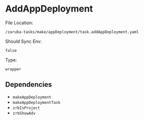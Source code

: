 
# AddAppDeployment

File Location:

    /zaruba-tasks/make/appDeployment/task.addAppDeployment.yaml

Should Sync Env:

    false

Type:

    wrapper


## Dependencies

* `makeAppDeployment`
* `makeAppDeploymentTask`
* `zrbIsProject`
* `zrbShowAdv`